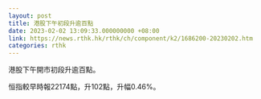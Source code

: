 ```yaml
---
layout: post
title: 港股下午初段升逾百點
date: 2023-02-02 13:09:33.000000000 +08:00
link: https://news.rthk.hk/rthk/ch/component/k2/1686200-20230202.htm
categories: rthk
---
```


港股下午開市初段升逾百點。

恒指較早時報22174點，升102點，升幅0.46%。
